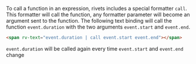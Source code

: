 To call a function in an expression, rivets includes a special formatter `call`. This formatter will call the function, any formatter parameter will become an argument sent to the function. The following text binding will call the function `event.duration` with the two arguments `event.start` and `event.end`.

```html
<span rv-text="event.duration | call event.start event.end"></span>
```
`event.duration` will be called again every time `event.start` and `event.end` change